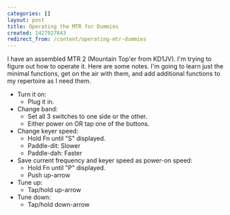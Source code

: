 ```yaml
---
categories: []
layout: post
title: Operating the MTR for Dummies
created: 1427927843
redirect_from: /content/operating-mtr-dummies
---
```

I have an assembled MTR 2 (Mountain Top'er from KD1JV).  I'm trying to figure out how to operate it.  Here are some notes.  I'm going to learn just the minimal functions, get on the air with them, and add additional functions to my repertoire as I need them.

* Turn it on: 
    * Plug it in.
* Change band: 
    * Set all 3 switches to one side or the other.
    * Either power on OR tap one of the buttons.
* Change keyer speed:
    * Hold Fn until "S" displayed.
    * Paddle-dit: Slower
    * Paddle-dah: Faster
* Save current frequency and keyer speed as power-on speed:
    * Hold Fn until "P" displayed.
    * Push up-arrow
* Tune up:
    * Tap/hold up-arrow
* Tune down:
    * Tap/hold down-arrow
